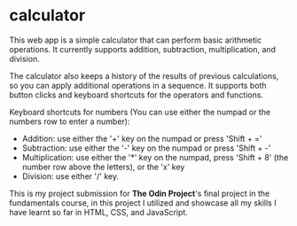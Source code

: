 # calculator

This web app is a simple calculator that can perform basic arithmetic
operations. It currently supports addition, subtraction, multiplication,
and division.

The calculator also keeps a history of the results of previous calculations,
so you can apply additional operations in a sequence. It supports both
button clicks and keyboard shortcuts for the operators and functions.

Keyboard shortcuts for numbers (You can use either the numpad or
the numbers row to enter a number):

 - Addition: use either the '+' key on the numpad or press 'Shift + ='
 - Subtraction: use either the '-' key on the numpad or press 'Shift + -'
 - Multiplication: use either the '*' key on the numpad, press 'Shift + 8'
 (the number row above the letters), or the 'x' key
 - Division: use either '/' key.

This is my project submission for <strong>The Odin Project</strong>'s
final project in the fundamentals course, in this project I utilized
and showcase all my skills I have learnt so far in HTML, CSS, and
JavaScript.